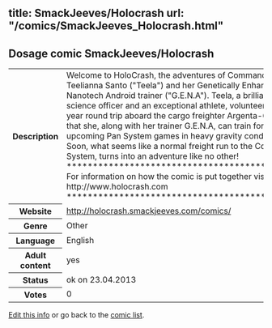 title: SmackJeeves/Holocrash
url: "/comics/SmackJeeves_Holocrash.html"
---
Dosage comic SmackJeeves/Holocrash
-----------------------------------------

<p id="msg"></p>
<script type="text/javascript">
if (window.location.search === '?edit_info_mail=sent_ok') {
  var elem = document.getElementById("msg");
  elem.innerHTML = 'Edited information sucessfully sent.';
  elem.className = 'ok';
}
</script>
<table class="comicinfo">
<tr>
<th>Description</th><td>Welcome to HoloCrash, the adventures of Commander Teelianna Santo (&quot;Teela&quot;) and her Genetically Enhanced Nanotech Android trainer (&quot;G.E.N.A&quot;). Teela, a brilliant science officer and an exceptional athlete, volunteers for a year round trip aboard the cargo freighter Argenta-619 so that she, along with her trainer G.E.N.A, can train for the upcoming Pan System games in heavy gravity conditions. Soon, what seems like a normal freight run to the Cordas System, turns into an adventure like no other! ******************************************* For information on how the comic is put together visit http://www.holocrash.com *******************************************</td>
</tr>
<tr>
<th>Website</th><td><a href="http://holocrash.smackjeeves.com/comics/">http://holocrash.smackjeeves.com/comics/</a></td>
</tr>
<tr>
<th>Genre</th><td>Other</td>
</tr>
<tr>
<th>Language</th><td>English</td>
</tr>
<tr>
<th>Adult content</th><td>yes</td>
</tr>
<tr>
<th>Status</th><td>ok on 23.04.2013</td>
</tr>
<tr>
<th>Votes</th><td>0</td>
</tr>
</table>

[Edit this info](SmackJeeves_Holocrash_edit.html) or go back to the [comic list](../comic-index.html).
